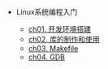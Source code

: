 * Linux系统编程入门

  * [ch01. 开发环境搭建](02Webserver/ch01)
  * [ch02. 库的制作和使用](02Webserver/ch02)
  * [ch03. Makefile](02Webserver/ch03)
  
  - [ch04. GDB](02Webserver/ch04)

